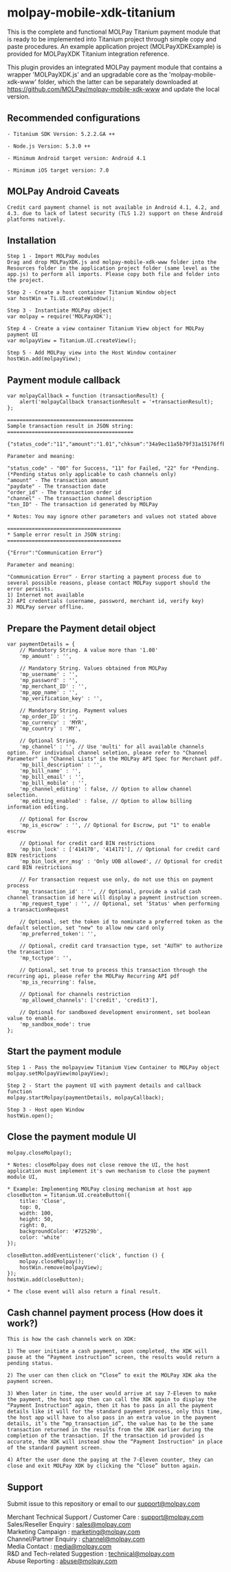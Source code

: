 <!--
# license: Copyright © 2011-2016 MOLPay Sdn Bhd. All Rights Reserved. 
-->

# molpay-mobile-xdk-titanium

This is the complete and functional MOLPay Titanium payment module that is ready to be implemented into Titanium project through simple copy and paste procedures. An example application project (MOLPayXDKExample) is provided for MOLPayXDK Titanium integration reference.

This plugin provides an integrated MOLPay payment module that contains a wrapper 'MOLPayXDK.js' and an upgradable core as the 'molpay-mobile-xdk-www' folder, which the latter can be separately downloaded at https://github.com/MOLPay/molpay-mobile-xdk-www and update the local version.

## Recommended configurations

    - Titanium SDK Version: 5.2.2.GA ++
    
    - Node.js Version: 5.3.0 ++
    
    - Minimum Android target version: Android 4.1
    
    - Minimum iOS target version: 7.0

## MOLPay Android Caveats

    Credit card payment channel is not available in Android 4.1, 4.2, and 4.3. due to lack of latest security (TLS 1.2) support on these Android platforms natively.

## Installation

    Step 1 - Import MOLPay modules
    Drag and drop MOLPayXDK.js and molpay-mobile-xdk-www folder into the Resources folder in the application project folder (same level as the app.js) to perform all imports. Please copy both file and folder into the project.
    
    Step 2 - Create a host container Titanium Window object
    var hostWin = Ti.UI.createWindow();
    
    Step 3 - Instantiate MOLPay object
    var molpay = require('MOLPayXDK');
    
    Step 4 - Create a view container Titanium View object for MOLPay payment UI
    var molpayView = Titanium.UI.createView();
    
    Step 5 - Add MOLPay view into the Host Window container
    hostWin.add(molpayView);

## Payment module callback

    var molpayCallback = function (transactionResult) {
        alert('molpayCallback transactionResult = '+transactionResult);
    };
    
    =========================================
    Sample transaction result in JSON string:
    =========================================
    
    {"status_code":"11","amount":"1.01","chksum":"34a9ec11a5b79f31a15176ffbcac76cd","pInstruction":0,"msgType":"C6","paydate":1459240430,"order_id":"3q3rux7dj","err_desc":"","channel":"Credit","app_code":"439187","txn_ID":"6936766"}
    
    Parameter and meaning:
    
    "status_code" - "00" for Success, "11" for Failed, "22" for *Pending. 
    (*Pending status only applicable to cash channels only)
    "amount" - The transaction amount
    "paydate" - The transaction date
    "order_id" - The transaction order id
    "channel" - The transaction channel description
    "txn_ID" - The transaction id generated by MOLPay
    
    * Notes: You may ignore other parameters and values not stated above
    
    =====================================
    * Sample error result in JSON string:
    =====================================
    
    {"Error":"Communication Error"}
    
    Parameter and meaning:
    
    "Communication Error" - Error starting a payment process due to several possible reasons, please contact MOLPay support should the error persists.
    1) Internet not available
    2) API credentials (username, password, merchant id, verify key)
    3) MOLPay server offline.

## Prepare the Payment detail object

    var paymentDetails = {
        // Mandatory String. A value more than '1.00'
        'mp_amount' : '',
    
        // Mandatory String. Values obtained from MOLPay
        'mp_username' : '',
        'mp_password' : '',
        'mp_merchant_ID' : '',
        'mp_app_name' : '',
        'mp_verification_key' : '',  
    
        // Mandatory String. Payment values
        'mp_order_ID' : '', 
        'mp_currency' : 'MYR',
        'mp_country' : 'MY',  
            
        // Optional String.
        'mp_channel' : '', // Use 'multi' for all available channels option. For individual channel seletion, please refer to "Channel Parameter" in "Channel Lists" in the MOLPay API Spec for Merchant pdf. 
        'mp_bill_description' : '',
        'mp_bill_name' : '',
        'mp_bill_email' : '',
        'mp_bill_mobile' : '',
        'mp_channel_editing' : false, // Option to allow channel selection.
        'mp_editing_enabled' : false, // Option to allow billing information editing.
            
        // Optional for Escrow
        'mp_is_escrow' : '', // Optional for Escrow, put "1" to enable escrow
    
        // Optional for credit card BIN restrictions
        'mp_bin_lock' : ['414170', '414171'], // Optional for credit card BIN restrictions
        'mp_bin_lock_err_msg' : 'Only UOB allowed', // Optional for credit card BIN restrictions
            
        // For transaction request use only, do not use this on payment process
        'mp_transaction_id' : '', // Optional, provide a valid cash channel transaction id here will display a payment instruction screen.
        'mp_request_type' : '', // Optional, set 'Status' when performing a transactionRequest
    
        // Optional, set the token id to nominate a preferred token as the default selection, set "new" to allow new card only
        'mp_preferred_token': '',
    
        // Optional, credit card transaction type, set "AUTH" to authorize the transaction
        'mp_tcctype': '',
    
        // Optional, set true to process this transaction through the recurring api, please refer the MOLPay Recurring API pdf 
        'mp_is_recurring': false,
    
        // Optional for channels restriction
        'mp_allowed_channels': ['credit', 'credit3'],
    
        // Optional for sandboxed development environment, set boolean value to enable.
        'mp_sandbox_mode': true
    };

## Start the payment module

    Step 1 - Pass the molpayview Titanium View Container to MOLPay object
    molpay.setMolpayView(molpayView);
    
    Step 2 - Start the payment UI with payment details and callback function
    molpay.startMolpay(paymentDetails, molpayCallback);
    
    Step 3 - Host open Window
    hostWin.open();

## Close the payment module UI

    molpay.closeMolpay();
    
    * Notes: closeMolpay does not close remove the UI, the host application must implement it's own mechanism to close the payment module UI, 
    
    * Example: Implementing MOLPay closing mechanism at host app
    closeButton = Titanium.UI.createButton({
        title: 'Close',
        top: 0,
        width: 100,
        height: 50,
        right: 0,
        backgroundColor: '#72529b',
        color: 'white'
    });
    
    closeButton.addEventListener('click', function () {
        molpay.closeMolpay();
        hostWin.remove(molpayView);
    });
    hostWin.add(closeButton);
    
    * The close event will also return a final result.

## Cash channel payment process (How does it work?)

    This is how the cash channels work on XDK:
    
    1) The user initiate a cash payment, upon completed, the XDK will pause at the “Payment instruction” screen, the results would return a pending status.
    
    2) The user can then click on “Close” to exit the MOLPay XDK aka the payment screen.
    
    3) When later in time, the user would arrive at say 7-Eleven to make the payment, the host app then can call the XDK again to display the “Payment Instruction” again, then it has to pass in all the payment details like it will for the standard payment process, only this time, the host app will have to also pass in an extra value in the payment details, it’s the “mp_transaction_id”, the value has to be the same transaction returned in the results from the XDK earlier during the completion of the transaction. If the transaction id provided is accurate, the XDK will instead show the “Payment Instruction" in place of the standard payment screen.
    
    4) After the user done the paying at the 7-Eleven counter, they can close and exit MOLPay XDK by clicking the “Close” button again.

## Support

Submit issue to this repository or email to our support@molpay.com

Merchant Technical Support / Customer Care : support@molpay.com<br>
Sales/Reseller Enquiry : sales@molpay.com<br>
Marketing Campaign : marketing@molpay.com<br>
Channel/Partner Enquiry : channel@molpay.com<br>
Media Contact : media@molpay.com<br>
R&D and Tech-related Suggestion : technical@molpay.com<br>
Abuse Reporting : abuse@molpay.com